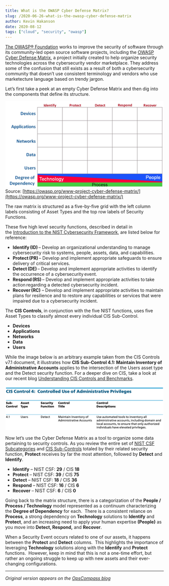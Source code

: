 ```yaml
---
title: What is the OWASP Cyber Defense Matrix?
slug: /2020-06-26-what-is-the-owasp-cyber-defense-matrix
author: Kevin Hakanson
date: 2020-08-12
tags: ["cloud", "security", "owasp"]
---
```


[The OWASP® Foundation](https://owasp.org/) works to improve the security of software through its community-led open source software projects, including the [OWASP Cyber Defense Matrix](https://owasp.org/www-project-cyber-defense-matrix/), a project initially created to help organize security technologies across the cybersecurity vendor marketplace. They address some of the confusion that still exists as a result of both a cybersecurity community that doesn’t use consistent terminology and vendors who use marketecture language based on trendy jargon.

Let’s first take a peek at an empty Cyber Defense Matrix and then dig into the components that define its structure.

![OWASP Cyber Defense Matrix](images/OWASP_Cyber_Defense_Matrix.png)
Source: [https://owasp.org/www-project-cyber-defense-matrix/](https://owasp.org/www-project-cyber-defense-matrix/)

The raw matrix is structured as a five-by-five grid with the left column labels consisting of Asset Types and the top row labels of Security Functions.  
  
These five high level security functions, described in detail in the [Introduction to the NIST Cybersecurity Framework](/2020-06-26-introduction-to-the-nist-cybersecurity-framework), are listed below for reference: 

* **Identify (ID)** – Develop an organizational understanding to manage cybersecurity risk to systems, people, assets, data, and capabilities.   
* **Protect (PR)** – Develop and implement appropriate safeguards to ensure delivery of critical services.   
* **Detect (DE)** – Develop and implement appropriate activities to identify the occurrence of a cybersecurity event.   
* **Respond (RS)** – Develop and implement appropriate activities to take action regarding a detected cybersecurity incident.   
* **Recover (RC)** – Develop and implement appropriate activities to maintain plans for resilience and to restore any capabilities or services that were impaired due to a cybersecurity incident. 

The **CIS Controls**, in conjunction with the five NIST functions, uses five Asset Types to classify almost every individual CIS Sub-Control. 

* **Devices**   
* **Applications**   
* **Networks**   
* **Data**   
* **Users** 

While the image below is an arbitrary example taken from the CIS Controls v7.1 document, it illustrates how **CIS Sub-Control 4.1: Maintain Inventory of Administrative Accounts** applies to the intersection of the Users asset type and the Detect security function. For a deeper dive on CIS, take a look at our recent blog [Understanding CIS Controls and Benchmarks](/2020-06-11-understanding-cis-controls-and-benchmarks). 

![CIS Control 4](images/CIS_Control_4.png)

Now let’s use the Cyber Defense Matrix as a tool to organize some data pertaining to security controls. As you review the entire set of [NIST CSF Subcategories](https://nvlpubs.nist.gov/nistpubs/CSWP/NIST.CSWP.04162018.pdf) and [CIS Sub-Controls](https://www.cisecurity.org/white-papers/cis-controls-v7-1-implementation-groups/) totaled by their related security function, **Protect** receives by far the most attention, followed by **Detect** and **Identify**.  
  

*   **Identify** – NIST CSF: **29** / CIS **18** 
*   **Protect** – NIST CSF: **39** / CIS **75** 
*   **Detect** – NIST CSF: **18** / CIS **36** 
*   **Respond** – NIST CSF: **16** / CIS **6** 
*   **Recover** – NIST CSF: **6** / CIS **0**  

Going back to the matrix structure, there is a categorization of the **People / Process / Technology** model represented as a continuum characterizing the **Degree of Dependency** for each.  There is a consistent reliance on **Process**, a strong dependency on **Technology** solutions to **Identify** and **Protect**, and an increasing need to apply your human expertise **(People)** as you move into **Detect, Respond,** and **Recover**.   
  
When a Security Event occurs related to one of our assets, it happens between the **Protect** and **Detect** columns.  This highlights the importance of leveraging **Technology** solutions along with the **Identify** and **Protect** functions.  However, keep in mind that this is not a one-time effort, but rather an ongoing struggle to keep up with new assets and their ever-changing configurations.   
  
---

*Original version appears on the [OpsCompass blog](https://discover.opscompass.com/blog/cis-controls-and-benchmarks)*